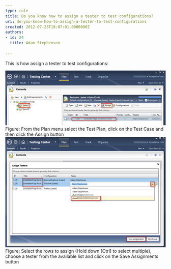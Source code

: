 ```yaml
---
type: rule
title: Do you know how to assign a tester to test configurations?
uri: do-you-know-how-to-assign-a-tester-to-test-configurations
created: 2012-07-23T19:07:01.0000000Z
authors:
- id: 24
  title: Adam Stephensen

---
```




<span class='intro'> <p>This is how assign a tester to test configurations&#58;</p> </span>

<img src="./assign-tester-1.jpg" alt="How to assign a tester" class="ms-rteCustom-ImageArea" />
<span class="ms-rteCustom-FigureNormal">Figure&#58; From the Plan menu select the Test Plan, click on the Test Case and then click the Assign button</span>

<img src="./assign-tester-2.jpg" alt="How to assign a tester" class="ms-rteCustom-ImageArea" />
<span class="ms-rteCustom-FigureNormal">Figure&#58; Select the rows to assign (Hold down [Ctrl] to select multiple), choose a tester from the available list and click on the Save Assignments button</span>


